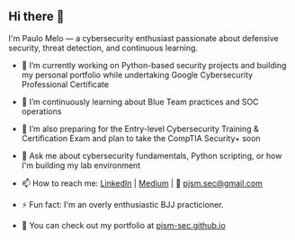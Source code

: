 ## Hi there 👋

I'm Paulo Melo — a cybersecurity enthusiast passionate about defensive security, threat detection, and continuous learning.

- 🔭 I’m currently working on Python-based security projects and building my personal portfolio while undertaking Google Cybersecurity Professional Certificate  
- 🌱 I’m continuously learning about Blue Team practices and SOC operations  
- 🎯 I’m also preparing for the Entry-level Cybersecurity Training & Certification Exam and plan to take the CompTIA Security+ soon  
- 💬 Ask me about cybersecurity fundamentals, Python scripting, or how I'm building my lab environment  
- 📫 How to reach me: [LinkedIn](https://www.linkedin.com/in/paulomelosec/) | [Medium](https://medium.com/@pjsm.sec) | 📧 pjsm.sec@gmail.com  
- ⚡ Fun fact: I'm an overly enthusiastic BJJ practicioner.

- 🚀 You can check out my portfolio at [pjsm-sec.github.io](https://pjsm-sec.github.io)
